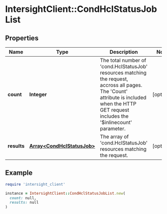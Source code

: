 # IntersightClient::CondHclStatusJobList

## Properties

| Name | Type | Description | Notes |
| ---- | ---- | ----------- | ----- |
| **count** | **Integer** | The total number of &#39;cond.HclStatusJob&#39; resources matching the request, accross all pages. The &#39;Count&#39; attribute is included when the HTTP GET request includes the &#39;$inlinecount&#39; parameter. | [optional] |
| **results** | [**Array&lt;CondHclStatusJob&gt;**](CondHclStatusJob.md) | The array of &#39;cond.HclStatusJob&#39; resources matching the request. | [optional] |

## Example

```ruby
require 'intersight_client'

instance = IntersightClient::CondHclStatusJobList.new(
  count: null,
  results: null
)
```

